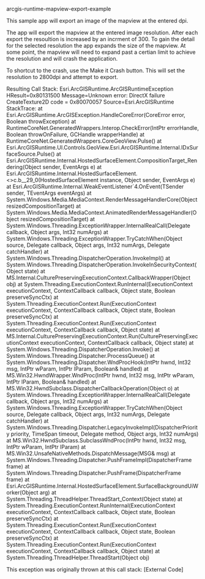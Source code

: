 arcgis-runtime-mapview-export-example

This sample app will export an image of the mapview at the entered dpi.

The app will export the mapview at the entered image resolution. After each export the resoultion is increased by an incrment of 300. To gain the detail for the selected resolution the app expands the size of the mapview. At some point, the mapview will need to expand past a certian limit to achieve the resolution and will crash the application. 

To shortcut to the crash, use the Make it Crash button. This will set the resolution to 2800dpi and attempt to export. 

Resulting Call Stack:
Esri.ArcGISRuntime.ArcGISRuntimeException
  HResult=0x80131500
  Message=Unknown error: DirectX failure CreateTexture2D code = 0x80070057
  Source=Esri.ArcGISRuntime
  StackTrace:
   at Esri.ArcGISRuntime.ArcGISException.HandleCoreError(CoreError error, Boolean throwException)
   at RuntimeCoreNet.GeneratedWrappers.Interop.CheckError(IntPtr errorHandle, Boolean throwOnFailure, GCHandle wrapperHandle)
   at RuntimeCoreNet.GeneratedWrappers.CoreGeoView.Pulse()
   at Esri.ArcGISRuntime.UI.Controls.GeoView.Esri.ArcGISRuntime.Internal.IDxSurfaceSource.Pulse()
   at Esri.ArcGISRuntime.Internal.HostedSurfaceElement.CompositionTarget_Rendering(Object sender, EventArgs e)
   at Esri.ArcGISRuntime.Internal.HostedSurfaceElement.<>c.<AttachRenderingEvent>b__29_0(HostedSurfaceElement instance, Object sender, EventArgs e)
   at Esri.ArcGISRuntime.Internal.WeakEventListener`4.OnEvent(TSender sender, TEventArgs eventArgs)
   at System.Windows.Media.MediaContext.RenderMessageHandlerCore(Object resizedCompositionTarget)
   at System.Windows.Media.MediaContext.AnimatedRenderMessageHandler(Object resizedCompositionTarget)
   at System.Windows.Threading.ExceptionWrapper.InternalRealCall(Delegate callback, Object args, Int32 numArgs)
   at System.Windows.Threading.ExceptionWrapper.TryCatchWhen(Object source, Delegate callback, Object args, Int32 numArgs, Delegate catchHandler)
   at System.Windows.Threading.DispatcherOperation.InvokeImpl()
   at System.Windows.Threading.DispatcherOperation.InvokeInSecurityContext(Object state)
   at MS.Internal.CulturePreservingExecutionContext.CallbackWrapper(Object obj)
   at System.Threading.ExecutionContext.RunInternal(ExecutionContext executionContext, ContextCallback callback, Object state, Boolean preserveSyncCtx)
   at System.Threading.ExecutionContext.Run(ExecutionContext executionContext, ContextCallback callback, Object state, Boolean preserveSyncCtx)
   at System.Threading.ExecutionContext.Run(ExecutionContext executionContext, ContextCallback callback, Object state)
   at MS.Internal.CulturePreservingExecutionContext.Run(CulturePreservingExecutionContext executionContext, ContextCallback callback, Object state)
   at System.Windows.Threading.DispatcherOperation.Invoke()
   at System.Windows.Threading.Dispatcher.ProcessQueue()
   at System.Windows.Threading.Dispatcher.WndProcHook(IntPtr hwnd, Int32 msg, IntPtr wParam, IntPtr lParam, Boolean& handled)
   at MS.Win32.HwndWrapper.WndProc(IntPtr hwnd, Int32 msg, IntPtr wParam, IntPtr lParam, Boolean& handled)
   at MS.Win32.HwndSubclass.DispatcherCallbackOperation(Object o)
   at System.Windows.Threading.ExceptionWrapper.InternalRealCall(Delegate callback, Object args, Int32 numArgs)
   at System.Windows.Threading.ExceptionWrapper.TryCatchWhen(Object source, Delegate callback, Object args, Int32 numArgs, Delegate catchHandler)
   at System.Windows.Threading.Dispatcher.LegacyInvokeImpl(DispatcherPriority priority, TimeSpan timeout, Delegate method, Object args, Int32 numArgs)
   at MS.Win32.HwndSubclass.SubclassWndProc(IntPtr hwnd, Int32 msg, IntPtr wParam, IntPtr lParam)
   at MS.Win32.UnsafeNativeMethods.DispatchMessage(MSG& msg)
   at System.Windows.Threading.Dispatcher.PushFrameImpl(DispatcherFrame frame)
   at System.Windows.Threading.Dispatcher.PushFrame(DispatcherFrame frame)
   at Esri.ArcGISRuntime.Internal.HostedSurfaceElement.SurfaceBackgroundUiWorker(Object arg)
   at System.Threading.ThreadHelper.ThreadStart_Context(Object state)
   at System.Threading.ExecutionContext.RunInternal(ExecutionContext executionContext, ContextCallback callback, Object state, Boolean preserveSyncCtx)
   at System.Threading.ExecutionContext.Run(ExecutionContext executionContext, ContextCallback callback, Object state, Boolean preserveSyncCtx)
   at System.Threading.ExecutionContext.Run(ExecutionContext executionContext, ContextCallback callback, Object state)
   at System.Threading.ThreadHelper.ThreadStart(Object obj)

  This exception was originally thrown at this call stack:
    [External Code]
